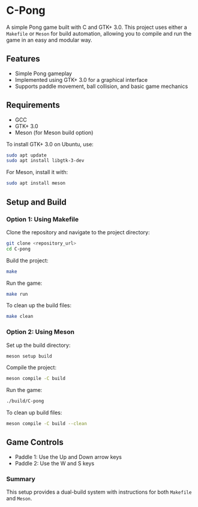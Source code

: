 # C-Pong

A simple Pong game built with C and GTK+ 3.0. This project uses either a `Makefile` or `Meson` for build automation, allowing you to compile and run the game in an easy and modular way.

## Features

- Simple Pong gameplay
- Implemented using GTK+ 3.0 for a graphical interface
- Supports paddle movement, ball collision, and basic game mechanics

## Requirements

- GCC
- GTK+ 3.0
- Meson (for Meson build option)

To install GTK+ 3.0 on Ubuntu, use:

```bash
sudo apt update
sudo apt install libgtk-3-dev
```

For Meson, install it with:

```bash
sudo apt install meson
```

## Setup and Build

### Option 1: Using Makefile

Clone the repository and navigate to the project directory:

```bash
git clone <repository_url>
cd C-pong
```

Build the project:

```bash
make
```

Run the game:

```bash
make run
```

To clean up the build files:

```bash
make clean
```

### Option 2: Using Meson

Set up the build directory:

```bash
meson setup build
```

Compile the project:

```bash
meson compile -C build
```

Run the game:

```bash
./build/C-pong
```

To clean up build files:

```bash
meson compile -C build --clean
```

## Game Controls

- Paddle 1: Use the Up and Down arrow keys
- Paddle 2: Use the W and S keys

### Summary

This setup provides a dual-build system with instructions for both `Makefile` and `Meson`.